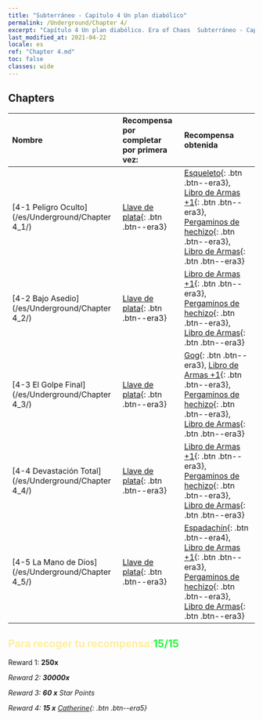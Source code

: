 ```yaml
---
title: "Subterráneo - Capítulo 4 Un plan diabólico"
permalink: /Underground/Chapter 4/
excerpt: "Capítulo 4 Un plan diabólico. Era of Chaos  Subterráneo - Capítulo 4. Un plan diabólico"
last_modified_at: 2021-04-22
locale: es
ref: "Chapter 4.md"
toc: false
classes: wide
---
```


## Chapters

  | Nombre |  Recompensa por completar por primera vez: | Recompensa obtenida |
  |:------------|:------------|:------------| 
  | [4-1 Peligro Oculto](/es/Underground/Chapter 4_1/) | [Llave de plata](/ItemsES/con_693/){: .btn .btn--era3} | [Esqueleto](/ItemsES/unt_208/){: .btn .btn--era3}, [Libro de Armas +1](/ItemsES/mat_25/){: .btn .btn--era3}, [Pergaminos de hechizo](/ItemsES/con_694/){: .btn .btn--era3}, [Libro de Armas](/ItemsES/mat_18/){: .btn .btn--era3} |
  | [4-2 Bajo Asedio](/es/Underground/Chapter 4_2/) | [Llave de plata](/ItemsES/con_693/){: .btn .btn--era3} | [Libro de Armas +1](/ItemsES/mat_25/){: .btn .btn--era3}, [Pergaminos de hechizo](/ItemsES/con_694/){: .btn .btn--era3}, [Libro de Armas](/ItemsES/mat_18/){: .btn .btn--era3} |
  | [4-3 El Golpe Final](/es/Underground/Chapter 4_3/) | [Llave de plata](/ItemsES/con_693/){: .btn .btn--era3} | [Gog](/ItemsES/unt_227/){: .btn .btn--era3}, [Libro de Armas +1](/ItemsES/mat_25/){: .btn .btn--era3}, [Pergaminos de hechizo](/ItemsES/con_694/){: .btn .btn--era3}, [Libro de Armas](/ItemsES/mat_18/){: .btn .btn--era3} |
  | [4-4 Devastación Total](/es/Underground/Chapter 4_4/) | [Llave de plata](/ItemsES/con_693/){: .btn .btn--era3} | [Libro de Armas +1](/ItemsES/mat_25/){: .btn .btn--era3}, [Pergaminos de hechizo](/ItemsES/con_694/){: .btn .btn--era3}, [Libro de Armas](/ItemsES/mat_18/){: .btn .btn--era3} |
  | [4-5 La Mano de Dios](/es/Underground/Chapter 4_5/) | [Llave de plata](/ItemsES/con_693/){: .btn .btn--era3} | [Espadachín](/ItemsES/unt_193/){: .btn .btn--era4}, [Libro de Armas +1](/ItemsES/mat_25/){: .btn .btn--era3}, [Pergaminos de hechizo](/ItemsES/con_694/){: .btn .btn--era3}, [Libro de Armas](/ItemsES/mat_18/){: .btn .btn--era3} |


## <span style="color: #ffeea0">Para recoger tu recompensa:</span><span style="color: #27f73a">15/15</span>

 Reward 1:  **250x** <i class="fas fa-gem"/>

 Reward 2:  **30000x** <i class="fas fa-coins"/>

 Reward 3: **60 x** Star Points

 Reward 4: **15 x** [Catherine](/ItemsES/her_361/){: .btn .btn--era5}

